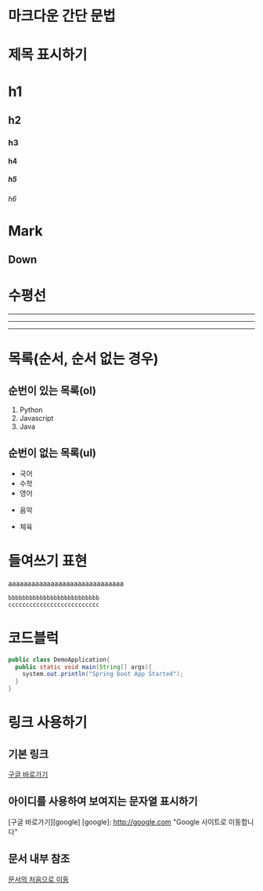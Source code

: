 # 마크다운 간단 문법

# 제목 표시하기
# h1
## h2
### h3
#### h4
##### h5
###### h6

Mark  
====
Down
----

# 수평선
---
***
___

# 목록(순서, 순서 없는 경우)
## 순번이 있는 목록(ol)
1. Python
2. Javascript
3. Java

## 순번이 없는 목록(ul)
- 국어
- 수학
- 영어
* 음악
+ 체육

# 들여쓰기 표현
aaaaaaaaaaaaaaaaaaaaaaaaaaaaaa  

    bbbbbbbbbbbbbbbbbbbbbbbbbb  
    cccccccccccccccccccccccccc  

# 코드블럭
```java
public class DemoApplication{
  public static void main(String[] args){
    system.out.println("Spring boot App Started");
  }
}
```

# 링크 사용하기
## 기본 링크
[구글 바로가기](http://google.com)

## 아이디를 사용하여 보여지는 문자열 표시하기
[구글 바로가기][google]
[google]: http://google.com "Google 사이트로 이동합니다"

## 문서 내부 참조
[문서의 처음으로 이동](#마크다운-간단-문법)



